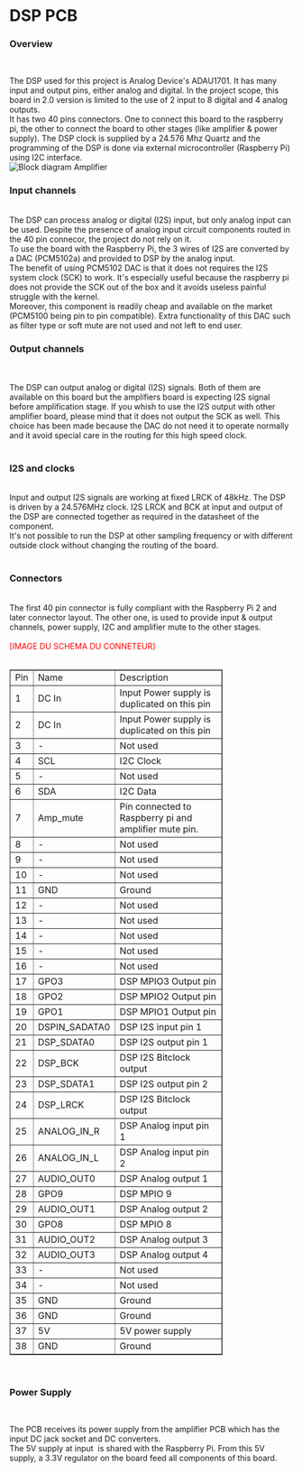 <!DOCTYPE html PUBLIC "-//W3C//DTD HTML 4.01//EN" "http://www.w3.org/TR/html4/strict.dtd">
<html>
<head>
  <meta content="text/html; charset=ISO-8859-1"
 http-equiv="content-type">
</head>
<body>
<h1>DSP PCB</h1>
<h3>Overview</h3><br>

The DSP used for this project is Analog Device's ADAU1701. It has many
input and output pins, either analog and digital. In the project scope,
this board in 2.0 version is limited to the use of 2 input to 8 digital
and 4 analog outputs.
<br>
It has two 40 pins connectors. One to connect this board to the
raspberry pi, the other to connect the board to other stages (like
amplifier &amp; power supply). The DSP clock is supplied by a
24.576 Mhz Quartz and the programming of the DSP is done via external
microcontroller (Raspberry Pi) using I2C interface.
<br><img
 alt="Block diagram Amplifier"
 src="https://github.com/V2Ale/MyDSPi/blob/master/Ressources/BlockDiagramMyDSPi.PNG"><br>

<h3>Input channels</h3><br>
The DSP can process analog or digital (I2S) input, but only analog
input can be used. Despite the presence of analog input circuit
components routed in the 40 pin connecor, the project do not rely on
it. <br>
To use the board with the Raspberry Pi, the 3 wires of I2S are
converted by a DAC (PCM5102a) and provided to DSP by the analog input. <br>
The benefit of using PCM5102 DAC is that it does not requires the I2S
system clock (SCK) to work. It's especially useful because the
raspberry pi does not provide the SCK out of the box and it avoids
useless painful struggle with the kernel. <br>
Moreover, this component is readily cheap and available on the market
(PCM5100 being pin to pin compatible). Extra functionality of this DAC
such as filter type or soft mute are not used and not left to end user.<br>
<h3>Output channels</h3><br>
&nbsp;<br>
The DSP can output analog or digital (I2S) signals. Both of them are
available on this board but the amplifiers board is expecting I2S
signal before amplification stage. If you whish to use the I2S output
with other amplifier board, please mind that it does not output the SCK
as well. This choice has been made because the DAC do not need it to
operate normally and it avoid special care in the routing for this high
speed clock. <br>
<br><h3>I2S and clocks</h3><br>
Input and output I2S signals are working at fixed LRCK of 48kHz. The
DSP is driven by a 24.576MHz clock. I2S LRCK and BCK at input and
output of the DSP are connected together as required in the datasheet
of the component.<br>
It's not possible to run the DSP at other sampling frequency or with
different outside clock without changing the routing of the board. <br>
<br><h3>Connectors</h3><br>
The first 40 pin connector is fully compliant with the Raspberry Pi 2
and later connector layout. The other one, is used to provide input
&amp; output channels, power supply, I2C and amplifier mute to the
other stages.<br>
<br>
<span style="color: red;">[IMAGE DU SCHEMA DU CONNETEUR]</span><br>
<br>
<table style="text-align: left; width: 378px; height: 1216px;"
 border="1" cellpadding="2" cellspacing="2">
  <tbody>
    <tr>
      <td>Pin</td>
      <td>Name &nbsp; &nbsp; </td>
      <td>Description &nbsp; &nbsp; &nbsp; &nbsp;
&nbsp;</td>
    </tr>
    <tr>
      <td>1</td>
      <td>DC In</td>
      <td>Input Power supply is duplicated on this pin</td>
    </tr>
    <tr>
      <td>2</td>
      <td>DC In</td>
      <td>Input Power supply is duplicated on this pin</td>
    </tr>
    <tr>
      <td>3</td>
      <td>-</td>
      <td>Not used</td>
    </tr>
    <tr>
      <td>4</td>
      <td>SCL</td>
      <td>I2C Clock</td>
    </tr>
    <tr>
      <td>5</td>
      <td>-</td>
      <td>Not used</td>
    </tr>
    <tr>
      <td>6</td>
      <td>SDA</td>
      <td>I2C Data</td>
    </tr>
    <tr>
      <td>7</td>
      <td>Amp_mute</td>
      <td>Pin connected to Raspberry pi and amplifier mute pin.</td>
    </tr>
    <tr>
      <td>8</td>
      <td>-</td>
      <td>Not used</td>
    </tr>
    <tr>
      <td>9</td>
      <td>-</td>
      <td>Not used</td>
    </tr>
    <tr>
      <td>10</td>
      <td>-</td>
      <td>Not used</td>
    </tr>
    <tr>
      <td>11</td>
      <td>GND</td>
      <td>Ground</td>
    </tr>
    <tr>
      <td>12</td>
      <td>-</td>
      <td>Not used</td>
    </tr>
    <tr>
      <td>13</td>
      <td>-</td>
      <td>Not used</td>
    </tr>
    <tr>
      <td>14</td>
      <td>-</td>
      <td>Not used</td>
    </tr>
    <tr>
      <td>15</td>
      <td>-</td>
      <td>Not used</td>
    </tr>
    <tr>
      <td>16</td>
      <td>-</td>
      <td>Not used</td>
    </tr>
    <tr>
      <td>17</td>
      <td>GPO3</td>
      <td>DSP MPIO3 Output pin</td>
    </tr>
    <tr>
      <td>18</td>
      <td>GPO2</td>
      <td>DSP&nbsp;MPIO2 Output pin</td>
    </tr>
    <tr>
      <td>19</td>
      <td>GPO1</td>
      <td>DSP&nbsp;MPIO1 Output pin</td>
    </tr>
    <tr>
      <td>20</td>
      <td>DSPIN_SADATA0</td>
      <td>DSP I2S input pin 1</td>
    </tr>
    <tr>
      <td>21</td>
      <td>DSP_SDATA0</td>
      <td>DSP I2S output pin 1</td>
    </tr>
    <tr>
      <td>22</td>
      <td>DSP_BCK</td>
      <td>DSP I2S Bitclock output</td>
    </tr>
    <tr>
      <td>23</td>
      <td>DSP_SDATA1</td>
      <td>DSP I2S output pin 2</td>
    </tr>
    <tr>
      <td>24</td>
      <td>DSP_LRCK</td>
      <td>DSP I2S Bitclock output</td>
    </tr>
    <tr>
      <td>25</td>
      <td>ANALOG_IN_R</td>
      <td>DSP Analog input pin 1</td>
    </tr>
    <tr>
      <td>26</td>
      <td>ANALOG_IN_L</td>
      <td>DSP Analog input pin 2</td>
    </tr>
    <tr>
      <td>27</td>
      <td>AUDIO_OUT0</td>
      <td>DSP Analog output 1</td>
    </tr>
    <tr>
      <td>28</td>
      <td>GPO9</td>
      <td>DSP MPIO 9</td>
    </tr>
    <tr>
      <td>29</td>
      <td>AUDIO_OUT1</td>
      <td>DSP Analog output 2</td>
    </tr>
    <tr>
      <td>30</td>
      <td>GPO8</td>
      <td>DSP MPIO 8</td>
    </tr>
    <tr>
      <td>31</td>
      <td>AUDIO_OUT2</td>
      <td>DSP Analog output 3</td>
    </tr>
    <tr>
      <td>32</td>
      <td>AUDIO_OUT3</td>
      <td>DSP Analog output 4</td>
    </tr>
    <tr>
      <td>33</td>
      <td>-</td>
      <td>Not used</td>
    </tr>
    <tr>
      <td>34</td>
      <td>-</td>
      <td>Not used</td>
    </tr>
    <tr>
      <td>35</td>
      <td>GND</td>
      <td>Ground</td>
    </tr>
    <tr>
      <td>36</td>
      <td>GND</td>
      <td>Ground</td>
    </tr>
    <tr>
      <td>37</td>
      <td>5V</td>
      <td>5V power supply</td>
    </tr>
    <tr>
      <td>38</td>
      <td>GND</td>
      <td>Ground</td>
    </tr>
    <tr>
      <td>39</td>
      <td>5V</td>
      <td>5V power supply</td>
    </tr>
    <tr>
      <td>40</td>
      <td>5V</td>
      <td>5V power supply</td>
    </tr>
  </tbody>
</table>

<br><h3>Power Supply</h3><br>

The PCB receives its power supply from the amplifier PCB which has the
input DC jack socket and DC converters.<br>
The
5V supply at input&nbsp; is shared with the Raspberry Pi. From this
5V supply,
a 3.3V regulator on the board feed all components of this board.
</body>
</html>
